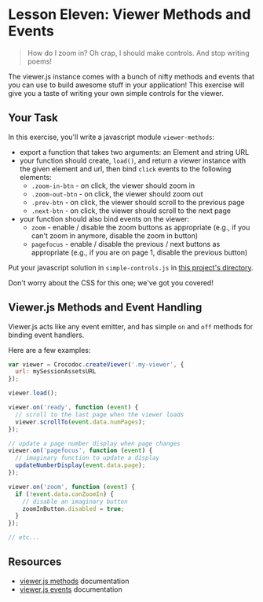 # Lesson Eleven: Viewer Methods and Events

> How do I zoom in?
>   Oh crap, I should make controls.
> And stop writing poems!

The viewer.js instance comes with a bunch of nifty methods and events that you can use to build awesome stuff in your application! This exercise will give you a taste of writing your own simple controls for the viewer.

## Your Task

In this exercise, you'll write a javascript module `viewer-methods`:
- export a function that takes two arguments: an Element and string URL
- your function should create, `load()`, and return a viewer instance with the given element and url, then bind `click` events to the following elements:
  + `.zoom-in-btn` - on click, the viewer should zoom in
  + `.zoom-out-btn` - on click, the viewer should zoom out
  + `.prev-btn` - on click, the viewer should scroll to the previous page
  + `.next-btn` - on click, the viewer should scroll to the next page
- your function should also bind events on the viewer:
  + `zoom` - enable / disable the zoom buttons as appropriate (e.g., if you can't zoom in anymore, disable the zoom in button)
  + `pagefocus` - enable / disable the previous / next buttons as appropriate (e.g., if you are on page 1, disable the previous button)

Put your javascript solution in `simple-controls.js` in [this project's directory](/open/11-viewer-methods).

Don't worry about the CSS for this one; we've got you covered!

## Viewer.js Methods and Event Handling

Viewer.js acts like any event emitter, and has simple `on` and `off` methods for binding event handlers.

Here are a few examples:
```js
var viewer = Crocodoc.createViewer('.my-viewer', {
  url: mySessionAssetsURL
});

viewer.load();

viewer.on('ready', function (event) {
  // scroll to the last page when the viewer loads
  viewer.scrollTo(event.data.numPages);
});

// update a page number display when page changes
viewer.on('pagefocus', function (event) {
  // imaginary function to update a display
  updateNumberDisplay(event.data.page);
});

viewer.on('zoom', function (event) {
  if (!event.data.canZoomIn) {
    // disable an imaginary button
    zoomInButton.disabled = true;
  }
});

// etc...
```


## Resources

* [viewer.js methods](https://github.com/box/viewer.js/blob/master/README.md#viewer-methods) documentation
* [viewer.js events](https://github.com/box/viewer.js/blob/master/README.md#event-handling) documentation
